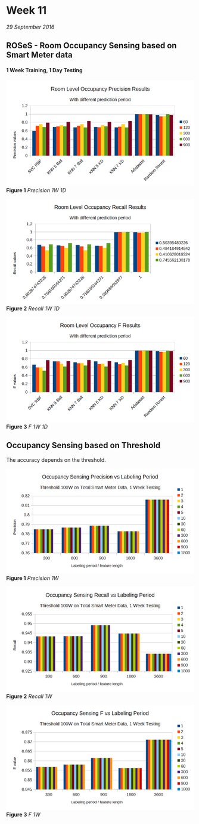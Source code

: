 # Week 11
*29 September 2016*

## ROSeS - Room Occupancy Sensing based on Smart Meter data
#### 1 Week Training, 1 Day Testing

![Precision 1W 1D](../images/week11/room_precision_train-week_test-day.png)<br>
    **Figure 1** *Precision 1W 1D*

![Recall 1W 1D](../images/week11/room_recall_train-week_test-day.png)<br>
    **Figure 2** *Recall 1W 1D*

![F 1W 1D](../images/week11/room_F_train-week_test-day.png)<br>
    **Figure 3** *F 1W 1D*

## Occupancy Sensing based on Threshold
The accuracy depends on the threshold.

![Precision 1W Total Phase](../images/week11/thres_1w_prec.png)<br>
    **Figure 1** *Precision 1W*

![Recall 1W Total Phase](../images/week11/thres_1w_recall.png)<br>
    **Figure 2** *Recall 1W*

![F 1W Total Phase](../images/week11/thres_1w_f.png)<br>
    **Figure 3** *F 1W*